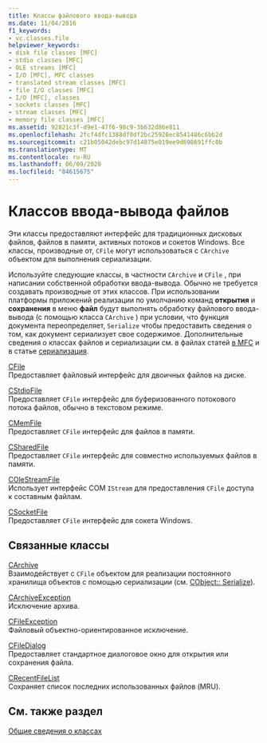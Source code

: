 ```yaml
---
title: Классы файлового ввода-вывода
ms.date: 11/04/2016
f1_keywords:
- vc.classes.file
helpviewer_keywords:
- disk file classes [MFC]
- stdio classes [MFC]
- OLE streams [MFC]
- I/O [MFC], MFC classes
- translated stream classes [MFC]
- file I/O classes [MFC]
- I/O [MFC], classes
- sockets classes [MFC]
- stream classes [MFC]
- memory file classes [MFC]
ms.assetid: 92821c3f-d9e1-47f6-98c9-3b632d86e811
ms.openlocfilehash: 2fcf4dfc1388df0df2bc25928ec8541486c6bb2d
ms.sourcegitcommit: c21b05042debc97d14875e019ee9d698691ffc0b
ms.translationtype: MT
ms.contentlocale: ru-RU
ms.lasthandoff: 06/09/2020
ms.locfileid: "84615675"
---
```

# <a name="file-io-classes"></a>Классов ввода-вывода файлов

Эти классы предоставляют интерфейс для традиционных дисковых файлов, файлов в памяти, активных потоков и сокетов Windows. Все классы, производные от, `CFile` могут использоваться с `CArchive` объектом для выполнения сериализации.

Используйте следующие классы, в частности `CArchive` и `CFile` , при написании собственной обработки ввода-вывода. Обычно не требуется создавать производные от этих классов. При использовании платформы приложений реализации по умолчанию команд **открытия** и **сохранения** в меню **файл** будут выполнять обработку файлового ввода-вывода (с помощью класса `CArchive` ) при условии, что функция документа переопределяет, `Serialize` чтобы предоставить сведения о том, как документ сериализует свое содержимое. Дополнительные сведения о классах файлов и сериализации см. в файлах статей [в MFC](files-in-mfc.md) и в статье [сериализация](serialization-in-mfc.md).

[CFile](reference/cfile-class.md)<br/>
Предоставляет файловый интерфейс для двоичных файлов на диске.

[CStdioFile](reference/cstdiofile-class.md)<br/>
Предоставляет `CFile` интерфейс для буферизованного потокового потока файлов, обычно в текстовом режиме.

[CMemFile](reference/cmemfile-class.md)<br/>
Предоставляет `CFile` интерфейс для файлов в памяти.

[CSharedFile](reference/csharedfile-class.md)<br/>
Предоставляет `CFile` интерфейс для совместно используемых файлов в памяти.

[COleStreamFile](reference/colestreamfile-class.md)<br/>
Использует интерфейс COM `IStream` для предоставления `CFile` доступа к составным файлам.

[CSocketFile](reference/csocketfile-class.md)<br/>
Предоставляет `CFile` интерфейс для сокета Windows.

## <a name="related-classes"></a>Связанные классы

[CArchive](reference/carchive-class.md)<br/>
Взаимодействует с `CFile` объектом для реализации постоянного хранилища объектов с помощью сериализации (см. [CObject:: Serialize](reference/cobject-class.md#serialize)).

[CArchiveException](reference/carchiveexception-class.md)<br/>
Исключение архива.

[CFileException](reference/cfileexception-class.md)<br/>
Файловый объектно-ориентированное исключение.

[CFileDialog](reference/cfiledialog-class.md)<br/>
Предоставляет стандартное диалоговое окно для открытия или сохранения файла.

[CRecentFileList](reference/crecentfilelist-class.md)<br/>
Сохраняет список последних использованных файлов (MRU).

## <a name="see-also"></a>См. также раздел

[Общие сведения о классах](class-library-overview.md)
